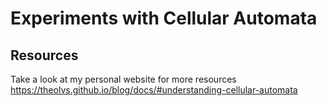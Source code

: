 # Experiments with Cellular Automata

## Resources
Take a look at my personal website for more resources https://theolvs.github.io/blog/docs/#understanding-cellular-automata
